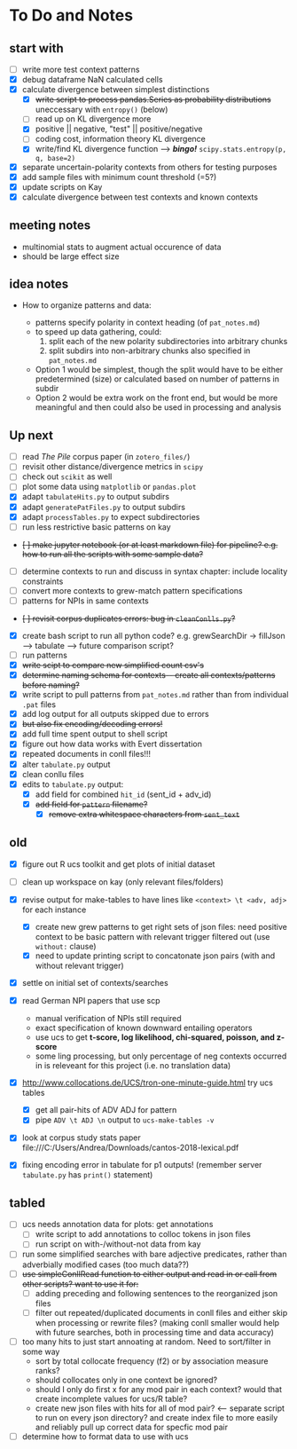 # To Do and Notes

## start with

- [ ] write more test context patterns
- [x] debug dataframe NaN calculated cells
- [x] calculate divergence between simplest distinctions
  - [x]  ~~write script to process pandas.Series as probability distributions~~ 
    uneccessary with `entropy()` (below)
  - [ ] read up on KL divergence more
  - [x] positive || negative, "test" || positive/negative
  - [ ] coding cost, information theory KL divergence
  - [x] write/find KL divergence function
    --> __*bingo!*__ `scipy.stats.entropy(p, q, base=2)`
- [x] separate uncertain-polarity contexts from others for testing purposes
- [x] add sample files with minimum count threshold (=5?)
- [x] update scripts on Kay
- [x] calculate divergence between test contexts and known contexts

## meeting notes

- multinomial stats to augment actual occurence of data
- should be large effect size

## idea notes

+ How to organize patterns and data:

  - patterns specify polarity in context heading (of `pat_notes.md`)
  - to speed up data gathering, could:
    1. split each of the new polarity subdirectories into arbitrary chunks
    2. split subdirs into non-arbitrary chunks also specified in `pat_notes.md`
  - Option 1 would be simplest, though the split would have to be either predetermined (size) 
    or calculated based on number of patterns in subdir
  - Option 2 would be extra work on the front end, but would be more meaningful
    and then could also be used in processing and analysis

## Up next

- [ ] read *The Pile* corpus paper (in `zotero_files/`)
- [ ] revisit other distance/divergence metrics in `scipy`
- [ ] check out `scikit` as well
- [ ] plot some data using `matplotlib` or `pandas.plot`
- [X] adapt `tabulateHits.py` to output subdirs
- [X] adapt `generatePatFiles.py` to output subdirs
- [x] adapt `processTables.py` to expect subdirectories
- [ ] run less restrictive basic patterns on kay
- ~~[ ] make jupyter notebook (or at least markdown file) for pipeline? e.g. how to run all the scripts with some sample data?~~
- [ ] determine contexts to run and discuss in syntax chapter: include locality constraints
- [ ] convert more contexts to grew-match pattern specifications
- [ ] patterns for NPIs in same contexts
- ~~[ ] revisit corpus duplicates errors: bug in `cleanConlls.py`?~~
- [x] create bash script to run all python code? e.g. grewSearchDir -> fillJson --> tabulate --> future comparison script?
- [ ] run patterns
- [x] ~~write scipt to compare new simplified count csv's~~
- [x] ~~determine naming schema for contexts-- create all contexts/patterns before naming?~~
- [x] write script to pull patterns from `pat_notes.md` rather than from individual `.pat` files
- [x] add log output for all outputs skipped due to errors
- [x] ~~but also fix encoding/decoding errors!~~
- [x] add full time spent output to shell script
- [x] figure out how data works with Evert dissertation
- [x] repeated documents in conll files!!!
- [x] alter `tabulate.py` output
- [x] clean conllu files
- [x] edits to `tabulate.py` output:
  - [x] add field for combined `hit_id` (sent_id + adv_id)
  - [x] ~~add field for `pattern` filename?~~
    - [x] ~~remove extra whitespace characters from `sent_text`~~

## old

- [x] figure out R ucs toolkit and get plots of initial dataset
- [ ] clean up workspace on kay (only relevant files/folders)

- [x] revise output for make-tables to have lines like `<context> \t <adv, adj>` for each instance
  - [x] create new grew patterns to get right sets of json files: need positive context to be basic pattern with relevant trigger filtered out (use `without:` clause)
  - [x] need to update printing script to concatonate json pairs (with and without relevant trigger)
- [x] settle on initial set of contexts/searches
- [x] read German NPI papers that use scp
  - manual verification of NPIs still required
  - exact specification of known downward entailing operators
  - use ucs to get **t-score, log likelihood, chi-squared, poisson, and z-score**
  - some ling processing, but only percentage of neg contexts occurred in is releveant for this project (i.e. no translation data)
- [x] <http://www.collocations.de/UCS/tron-one-minute-guide.html>  try ucs tables
  - [x] get all pair-hits of ADV ADJ for pattern
  - [x] pipe `ADV \t ADJ \n` output to `ucs-make-tables -v`
- [x] look at corpus study stats paper file:///C:/Users/Andrea/Downloads/cantos-2018-lexical.pdf
- [x] fixing encoding error in tabulate for p1 outputs! (remember server `tabulate.py` has `print()` statement)

## tabled

- [ ] ucs needs annotation data for plots: get annotations
  - [ ] write script to add annotations to colloc tokens in json files
  - [ ] run script on with-/without-not data from kay
- [ ] run some simplified searches with bare adjective predicates, rather than adverbially modified cases (too much data??)
- [ ] ~~use simpleConllRead function to either output and read in or call from other scripts? want to use it for:~~
  - [ ] adding preceding and following sentences to the reorganized json files
  - [ ] filter out repeated/duplicated documents in conll files and either skip when processing or rewrite files? (making conll smaller would help with future searches, both in processing time and data accuracy)
- [ ] too many hits to just start annoating at random. Need to sort/filter in some way
  - sort by total collocate frequency (f2) or by association measure ranks?
  - should collocates only in one context be ignored?
  - should I only do first x for any mod pair in each context? would that create incomplete values for ucs/R table?
  - create new json files with hits for all of mod pair? <-- separate script to run on every json directory? and create index file to more easily and reliably pull up correct data for specfic mod pair
- [ ] determine how to format data to use with ucs

